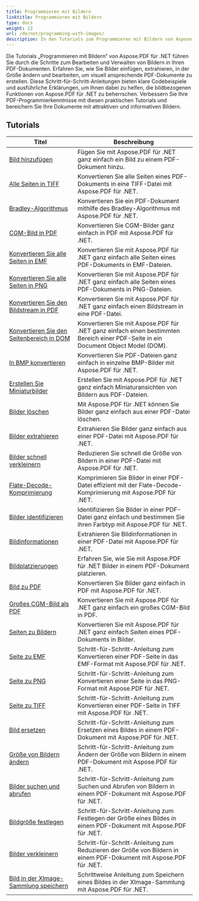 ```yaml
---
title: Programmieren mit Bildern
linktitle: Programmieren mit Bildern
type: docs
weight: 22
url: /de/net/programming-with-images/
description: In den Tutorials zum Programmieren mit Bildern von Aspose.PDF für .NET erfahren Sie, wie Sie Bilder in PDF-Dokumenten bearbeiten und verwalten.
---
```


Die Tutorials „Programmieren mit Bildern“ von Aspose.PDF für .NET führen Sie durch die Schritte zum Bearbeiten und Verwalten von Bildern in Ihren PDF-Dokumenten. Erfahren Sie, wie Sie Bilder einfügen, extrahieren, in der Größe ändern und bearbeiten, um visuell ansprechende PDF-Dokumente zu erstellen. Diese Schritt-für-Schritt-Anleitungen bieten klare Codebeispiele und ausführliche Erklärungen, um Ihnen dabei zu helfen, die bildbezogenen Funktionen von Aspose.PDF für .NET zu beherrschen. Verbessern Sie Ihre PDF-Programmierkenntnisse mit diesen praktischen Tutorials und bereichern Sie Ihre Dokumente mit attraktiven und informativen Bildern.

## Tutorials
| Titel | Beschreibung |
| --- | --- | 
| [Bild hinzufügen](./add-image/) | Fügen Sie mit Aspose.PDF für .NET ganz einfach ein Bild zu einem PDF-Dokument hinzu. |  
| [Alle Seiten in TIFF](./all-pages-to-tiff/) | Konvertieren Sie alle Seiten eines PDF-Dokuments in eine TIFF-Datei mit Aspose.PDF für .NET. |  
| [Bradley-Algorithmus](./bradley-algorithm/) | Konvertieren Sie ein PDF-Dokument mithilfe des Bradley-Algorithmus mit Aspose.PDF für .NET. |  
| [CGM-Bild in PDF](./cgm-image-to-pdf/) | Konvertieren Sie CGM-Bilder ganz einfach in PDF mit Aspose.PDF für .NET. |  
| [Konvertieren Sie alle Seiten in EMF](./convert-all-pages-to-emf/) | Konvertieren Sie mit Aspose.PDF für .NET ganz einfach alle Seiten eines PDF-Dokuments in EMF-Dateien. |  
| [Konvertieren Sie alle Seiten in PNG](./convert-all-pages-to-png/) | Konvertieren Sie mit Aspose.PDF für .NET ganz einfach alle Seiten eines PDF-Dokuments in PNG-Dateien. |  
| [Konvertieren Sie den Bildstream in PDF](./convert-image-stream-to-pdf/) | Konvertieren Sie mit Aspose.PDF für .NET ganz einfach einen Bildstream in eine PDF-Datei. |  
| [Konvertieren Sie den Seitenbereich in DOM](./convert-page-region-to-dom/) | Konvertieren Sie mit Aspose.PDF für .NET ganz einfach einen bestimmten Bereich einer PDF-Seite in ein Document Object Model (DOM). |  
| [In BMP konvertieren](./convert-to-bmp/) | Konvertieren Sie PDF-Dateien ganz einfach in einzelne BMP-Bilder mit Aspose.PDF für .NET. |  
| [Erstellen Sie Miniaturbilder](./create-thumbnail-images/) | Erstellen Sie mit Aspose.PDF für .NET ganz einfach Miniaturansichten von Bildern aus PDF-Dateien. |  
| [Bilder löschen](./delete-images/) | Mit Aspose.PDF für .NET können Sie Bilder ganz einfach aus einer PDF-Datei löschen. |  
| [Bilder extrahieren](./extract-images/) | Extrahieren Sie Bilder ganz einfach aus einer PDF-Datei mit Aspose.PDF für .NET. |  
| [Bilder schnell verkleinern](./fast-shrink-images/) | Reduzieren Sie schnell die Größe von Bildern in einer PDF-Datei mit Aspose.PDF für .NET. |  
| [Flate-Decode-Komprimierung](./flate-decode-compression/) | Komprimieren Sie Bilder in einer PDF-Datei effizient mit der Flate-Decode-Komprimierung mit Aspose.PDF für .NET. |  
| [Bilder identifizieren](./identify-images/) | Identifizieren Sie Bilder in einer PDF-Datei ganz einfach und bestimmen Sie ihren Farbtyp mit Aspose.PDF für .NET. |  
| [Bildinformationen](./image-information/) | Extrahieren Sie Bildinformationen in einer PDF-Datei mit Aspose.PDF für .NET. |  
| [Bildplatzierungen](./image-placements/) | Erfahren Sie, wie Sie mit Aspose.PDF für .NET Bilder in einem PDF-Dokument platzieren. |  
| [Bild zu PDF](./image-to-pdf/) | Konvertieren Sie Bilder ganz einfach in PDF mit Aspose.PDF für .NET. |  
| [Großes CGM-Bild als PDF](./large-cgm-image-to-pdf/) | Konvertieren Sie mit Aspose.PDF für .NET ganz einfach ein großes CGM-Bild in PDF. |  
| [Seiten zu Bildern](./pages-to-images/) | Konvertieren Sie mit Aspose.PDF für .NET ganz einfach Seiten eines PDF-Dokuments in Bilder. |  
| [Seite zu EMF](./page-to-emf/) | Schritt-für-Schritt-Anleitung zum Konvertieren einer PDF-Seite in das EMF-Format mit Aspose.PDF für .NET. |  
| [Seite zu PNG](./page-to-png/) | Schritt-für-Schritt-Anleitung zum Konvertieren einer Seite in das PNG-Format mit Aspose.PDF für .NET. |  
| [Seite zu TIFF](./page-to-tiff/) | Schritt-für-Schritt-Anleitung zum Konvertieren einer PDF-Seite in TIFF mit Aspose.PDF für .NET. |  
| [Bild ersetzen](./replace-image/) | Schritt-für-Schritt-Anleitung zum Ersetzen eines Bildes in einem PDF-Dokument mit Aspose.PDF für .NET. |  
| [Größe von Bildern ändern](./resize-images/) | Schritt-für-Schritt-Anleitung zum Ändern der Größe von Bildern in einem PDF-Dokument mit Aspose.PDF für .NET. |  
| [Bilder suchen und abrufen](./search-and-get-images/) | Schritt-für-Schritt-Anleitung zum Suchen und Abrufen von Bildern in einem PDF-Dokument mit Aspose.PDF für .NET. |  
| [Bildgröße festlegen](./set-image-size/) | Schritt-für-Schritt-Anleitung zum Festlegen der Größe eines Bildes in einem PDF-Dokument mit Aspose.PDF für .NET. |  
| [Bilder verkleinern](./shrink-images/) | Schritt-für-Schritt-Anleitung zum Reduzieren der Größe von Bildern in einem PDF-Dokument mit Aspose.PDF für .NET. |  
| [Bild in der XImage-Sammlung speichern](./store-image-in-ximage-collection/) |  Schrittweise Anleitung zum Speichern eines Bildes in der XImage-Sammlung mit Aspose.PDF für .NET. |  